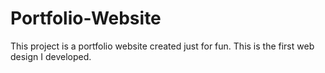 # Portfolio-Website
This project is a portfolio website created just for fun.
This is the first web design I developed.
